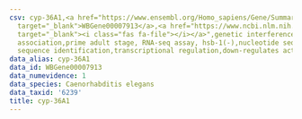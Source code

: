 ```yaml
---
csv: cyp-36A1,<a href="https://www.ensembl.org/Homo_sapiens/Gene/Summary?db=core;g=WBGene00007913"
  target="_blank">WBGene00007913</a>,<a href="https://www.ncbi.nlm.nih.gov/pubmed/30894454"
  target="_blank"><i class="fas fa-file"></i></a>",genetic interference,functional
  association,prime adult stage, RNA-seq assay, hsb-1(-),nucleotide sequence identification,nucleotide
  sequence identification,transcriptional regulation,down-regulates activity
data_alias: cyp-36A1
data_id: WBGene00007913
data_numevidence: 1
data_species: Caenorhabditis elegans
data_taxid: '6239'
title: cyp-36A1
---
```

